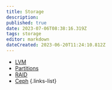 ```yaml
---
title: Storage
description: 
published: true
date: 2023-07-06T08:38:16.319Z
tags: storage
editor: markdown
dateCreated: 2023-06-20T11:24:10.812Z
---
```


- [LVM](/storage/lvm)
- [Partitions](/storage/partitions)
- [RAID](/storage/raid)
- [Ceph](/storage/ceph)
{.links-list}